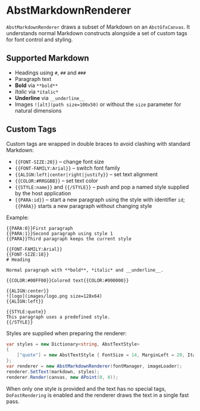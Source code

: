 # AbstMarkdownRenderer

`AbstMarkdownRenderer` draws a subset of Markdown on an `AbstGfxCanvas`. It understands normal Markdown constructs alongside a set of custom tags for font control and styling.

## Supported Markdown

- Headings using `#`, `##` and `###`
- Paragraph text
- **Bold** via `**bold**`
- *Italic* via `*italic*`
- __Underline__ via `__underline__`
- Images `![alt](path size=100x50)` or without the `size` parameter for natural dimensions

## Custom Tags

Custom tags are wrapped in double braces to avoid clashing with standard Markdown:

- `{{FONT-SIZE:20}}` – change font size
- `{{FONT-FAMILY:Arial}}` – switch font family
- `{{ALIGN:left|center|right|justify}}` – set text alignment
- `{{COLOR:#RRGGBB}}` – set text color
- `{{STYLE:name}}` and `{{/STYLE}}` – push and pop a named style supplied by the host application
- `{{PARA:id}}` – start a new paragraph using the style with identifier `id`; `{{PARA}}` starts a new paragraph without changing style

Example:

```
{{PARA:0}}First paragraph
{{PARA:1}}Second paragraph using style 1
{{PARA}}Third paragraph keeps the current style

{{FONT-FAMILY:Arial}}
{{FONT-SIZE:18}}
# Heading

Normal paragraph with **bold**, *italic* and __underline__.

{{COLOR:#00FF00}}Colored text{{COLOR:#000000}}

{{ALIGN:center}}
![logo](images/logo.png size=128x64)
{{ALIGN:left}}

{{STYLE:quote}}
This paragraph uses a predefined style.
{{/STYLE}}
```

Styles are supplied when preparing the renderer:

```csharp
var styles = new Dictionary<string, AbstTextStyle>
{
    ["quote"] = new AbstTextStyle { FontSize = 14, MarginLeft = 20, Italic = true }
};
var renderer = new AbstMarkdownRenderer(fontManager, imageLoader);
renderer.SetText(markdown, styles);
renderer.Render(canvas, new APoint(0, 0));
```

When only one style is provided and the text has no special tags, `DoFastRendering`
is enabled and the renderer draws the text in a single fast pass.
